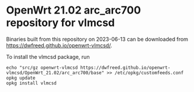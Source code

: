 OpenWrt 21.02 arc_arc700 repository for vlmcsd
========

Binaries built from this repository on 2023-06-13 can be downloaded from https://dwfreed.github.io/openwrt-vlmcsd/.

To install the vlmcsd package, run

```
echo "src/gz openwrt-vlmcsd https://dwfreed.github.io/openwrt-vlmcsd/OpenWrt_21.02/arc_arc700/base" >> /etc/opkg/customfeeds.conf
opkg update
opkg install vlmcsd
```
